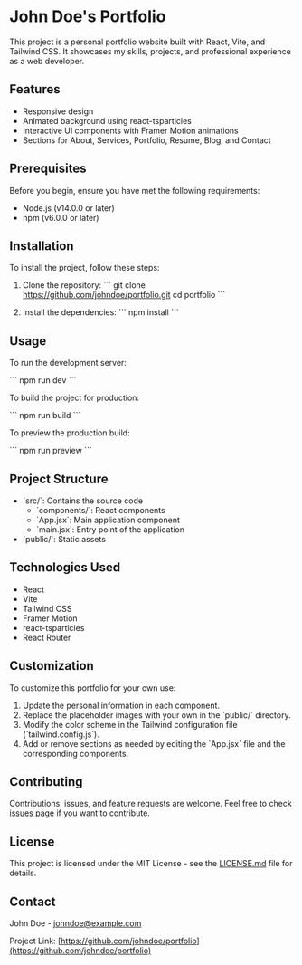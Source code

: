 # John Doe's Portfolio

This project is a personal portfolio website built with React, Vite, and Tailwind CSS. It showcases my skills, projects, and professional experience as a web developer.

## Features

- Responsive design
- Animated background using react-tsparticles
- Interactive UI components with Framer Motion animations
- Sections for About, Services, Portfolio, Resume, Blog, and Contact

## Prerequisites

Before you begin, ensure you have met the following requirements:

- Node.js (v14.0.0 or later)
- npm (v6.0.0 or later)

## Installation

To install the project, follow these steps:

1. Clone the repository:
   \`\`\`
   git clone https://github.com/johndoe/portfolio.git
   cd portfolio
   \`\`\`

2. Install the dependencies:
   \`\`\`
   npm install
   \`\`\`

## Usage

To run the development server:

\`\`\`
npm run dev
\`\`\`

To build the project for production:

\`\`\`
npm run build
\`\`\`

To preview the production build:

\`\`\`
npm run preview
\`\`\`

## Project Structure

- \`src/\`: Contains the source code
  - \`components/\`: React components
  - \`App.jsx\`: Main application component
  - \`main.jsx\`: Entry point of the application
- \`public/\`: Static assets

## Technologies Used

- React
- Vite
- Tailwind CSS
- Framer Motion
- react-tsparticles
- React Router

## Customization

To customize this portfolio for your own use:

1. Update the personal information in each component.
2. Replace the placeholder images with your own in the \`public/\` directory.
3. Modify the color scheme in the Tailwind configuration file (\`tailwind.config.js\`).
4. Add or remove sections as needed by editing the \`App.jsx\` file and the corresponding components.

## Contributing

Contributions, issues, and feature requests are welcome. Feel free to check [issues page](https://github.com/johndoe/portfolio/issues) if you want to contribute.

## License

This project is licensed under the MIT License - see the [LICENSE.md](LICENSE.md) file for details.

## Contact

John Doe - johndoe@example.com

Project Link: [https://github.com/johndoe/portfolio](https://github.com/johndoe/portfolio)

